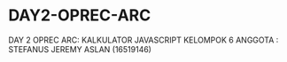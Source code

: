 # DAY2-OPREC-ARC
DAY 2 OPREC ARC: KALKULATOR JAVASCRIPT
KELOMPOK 6
ANGGOTA :
STEFANUS JEREMY ASLAN (16519146)
